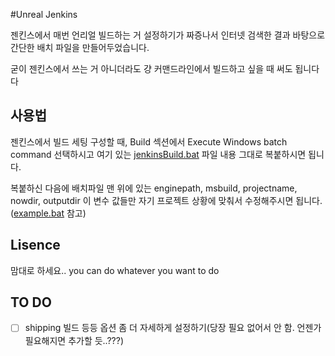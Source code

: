 #Unreal Jenkins

젠킨스에서 매번 언리얼 빌드하는 거 설정하기가 짜증나서 인터넷 검색한 결과 바탕으로 간단한 배치 파일을 만들어두었습니다.

굳이 젠킨스에서 쓰는 거 아니더라도 걍 커맨드라인에서 빌드하고 싶을 때 써도 됩니다다

## 사용법

젠킨스에서 빌드 세팅 구성할 때, Build 섹션에서 Execute Windows batch command 선택하시고 여기 있는 [jenkinsBuild.bat](jenkinsBuild.bat) 파일 내용 그대로 복붙하시면 됩니다.

복붙하신 다음에 배치파일 맨 위에 있는  enginepath, msbuild, projectname, nowdir, outputdir 이 변수 값들만 자기 프로젝트 상황에 맞춰서 수정해주시면 됩니다.([example.bat](example.bat) 참고)

## Lisence

맘대로 하세요.. you can do whatever you want to do

## TO DO

- [ ] shipping 빌드 등등 옵션 좀 더 자세하게 설정하기(당장 필요 없어서 안 함. 언젠가 필요해지면 추가할 듯..???)
